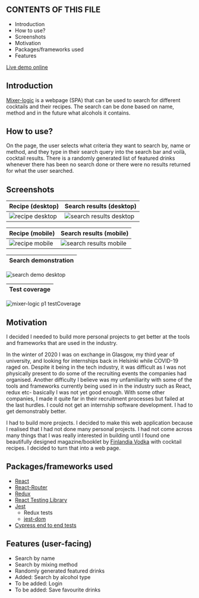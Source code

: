 CONTENTS OF THIS FILE
---------------------

 * Introduction
 * How to use?
 * Screenshots
 * Motivation
 * Packages/frameworks used
 * Features

[Live demo online](http://mixer-logic.surge.sh)

## Introduction
[Mixer-logic](http://mixer-logic.surge.sh) is a webpage (SPA) that can be used to search for different cocktails and their recipes. The search can be done based on name, method and in the future what alcohols it contains.

## How to use?
On the page, the user selects what criteria they want to search by, name or method, and they type in their search query into the search bar and voilà, cocktail results. 
There is a randomly generated list of featured drinks whenever there has been no search done or there were no results returned for what the user searched.

## Screenshots

| Recipe (desktop)   | Search results (desktop) |
|------------|-------------| 
| ![recipe desktop](https://user-images.githubusercontent.com/33485810/86541137-37d1c680-bf13-11ea-9b61-ea9c93a5ecdf.jpg) | ![search results desktop](https://user-images.githubusercontent.com/33485810/86541144-44eeb580-bf13-11ea-9098-e735c92311a3.jpg) |

| Recipe (mobile)   | Search results (mobile) |
|------------|-------------| 
| ![recipe mobile](https://user-images.githubusercontent.com/33485810/86541150-4cae5a00-bf13-11ea-96fb-515dcd81aca2.jpg) | ![search results mobile](https://user-images.githubusercontent.com/33485810/86541158-55069500-bf13-11ea-9709-a2246df7087c.jpg) |

| Search demonstration |
|-------------|
![search demo desktop](https://user-images.githubusercontent.com/33485810/86541209-cba39280-bf13-11ea-8734-f64b323cb1f3.gif)

| Test coverage |
|-------------|
![mixer-logic p1 testCoverage](https://user-images.githubusercontent.com/33485810/90562858-8e395280-e1ab-11ea-994c-728e31d8bf39.png)

## Motivation
 I decided I needed to build more personal projects to get better at the tools
 and frameworks that are used in the industry.

In the winter of 2020 I was on exchange in Glasgow, my third year of university,
and looking for internships back in Helsinki while COVID-19 raged on. Despite
it being in the tech industry, it was difficult as I was not physically present 
to do some of the recruiting events the companies had organised. Another 
difficulty I believe was my unfamiliarity with some of the tools and frameworks
currently being used in in the industry such as React, redux etc- basically I 
was not yet good enough. With some other companies, I made it quite far in their
recruitment processes but failed at the last hurdles. I could not get an 
internship software development. I had to get demonstrably better.

I had to build more projects. I decided to make this web application because I 
realised that I had not done many personal projects. I had not come across many 
things that I was really interested in building until I found one beautifully 
designed magazine/booklet by [Finlandia Vodka](https://www.finlandia.com/en/) with cocktail recipes. I decided to turn that into a web page. 

## Packages/frameworks used
* [React](https://reactjs.org/)
* [React-Router](https://reacttraining.com/react-router/)
* [Redux](https://react-redux.js.org/)
* [React Testing Library](https://testing-library.com)
* [Jest](https://jestjs.io/)
  * Redux tests
  * [jest-dom](https://github.com/testing-library/jest-dom#jest-dom)
* [Cypress end to end tests](https://www.cypress.io/)



 ## Features (user-facing)
 * Search by name
 * Search by mixing method
 * Randomly generated featured drinks
 * Added: Search by alcohol type
 * To be added: Login
 * To be added: Save favourite drinks
 